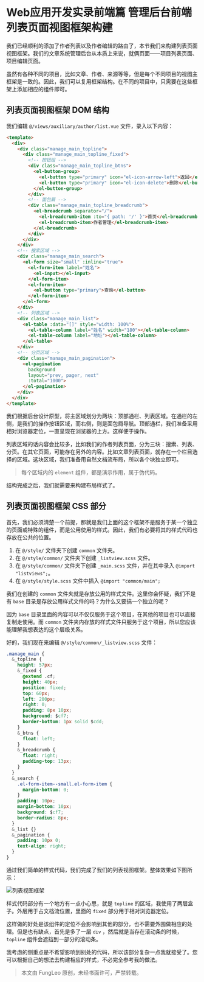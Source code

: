 # Web应用开发实录前端篇 管理后台前端 列表页面视图框架构建

我们已经顺利的添加了作者列表以及作者编辑的路由了，本节我们来构建列表页面视图框架。我们的文章系统管理后台从本质上来说，就俩页面——项目列表页面、项目编辑页面。

虽然有各种不同的项目，比如文章、作者、来源等等，但是每个不同项目的视图主框架是一致的。因此，我们可以复用框架结构。在不同的项目中，只需要在这些框架上添加相应的组件即可。

## 列表页面视图框架 DOM 结构

我们编辑 `@/views/auxiliary/author/list.vue` 文件，录入以下内容：

```html
<template>
  <div>
    <div class="manage_main_topline">
      <div class="manage_main_topline_fixed">
        <!-- 按钮组 -->
        <div class="manage_main_topline_btns">
          <el-button-group>
            <el-button type="primary" icon="el-icon-arrow-left">返回</el-button>
            <el-button type="primary" icon="el-icon-delete">删除</el-button>
          </el-button-group>
        </div>
        <!-- 面包屑 -->
        <div class="manage_main_topline_breadcrumb">
          <el-breadcrumb separator="/">
            <el-breadcrumb-item :to="{ path: '/' }">首页</el-breadcrumb-item>
            <el-breadcrumb-item>作者管理</el-breadcrumb-item>
          </el-breadcrumb>
        </div>
      </div>
    </div>
    <!-- 搜索区域 -->
    <div class="manage_main_search">
      <el-form size="small" :inline="true">
        <el-form-item label="姓名">
          <el-input></el-input>
        </el-form-item>
        <el-form-item>
          <el-button type="primary">查询</el-button>
        </el-form-item>
      </el-form>
    </div>
    <!-- 列表区域 -->
    <div class="manage_main_list">
      <el-table :data="[]" style="width: 100%">
        <el-table-column label="姓名" width="180"></el-table-column>
        <el-table-column label="地址"></el-table-column>
      </el-table>
    </div>
    <!-- 分页区域 -->
    <div class="manage_main_pagination">
      <el-pagination
        background
        layout="prev, pager, next"
        :total="1000">
      </el-pagination>
    </div>
  </div>
</template>
```

我们根据后台设计原型，将主区域划分为两块：顶部通栏、列表区域。在通栏的左侧，是我们的操作按钮区域，而右侧，则是面包屑导航。顶部通栏，我们准备采用相对浏览器定位，一直呈现在浏览器的上方。这样便于操作。

列表区域的话内容会比较多，比如我们的作者列表页面，分为三块：搜索、列表、分页。在其它页面，可能存在另外的内容。比如文章列表页面，就存在一个栏目选择的区域。这块区域，我们准备用自然文档流布局，所以各个块独立即可。

> 每个区域内的 `element` 组件，都是演示作用，属于伪代码。

结构完成之后，我们就需要来构建布局样式了。

## 列表页面视图框架 CSS 部分

首先，我们必须清楚一个前提，那就是我们上面的这个框架不是服务于某一个独立的页面或特殊的组件，而是公用使用的样式。因此，我们有必要将其的样式代码也存放在公共的位置。

1. 在 `@/style/` 文件夹下创建 `common` 文件夹。
2. 在 `@/style/common/` 文件夹下创建 `_listview.scss` 文件。
3. 在 `@/style/common/` 文件夹下创建 `_main.scss` 文件，并在其中录入 `@import "listviews";`。
4. 在 `@/style/style.scss` 文件中插入 `@import "common/main";`

我们在创建的 `common` 文件夹就是存放公用的样式文件。这里你会怀疑，我们不是有 `base` 目录是存放公用样式文件的吗？为什么又要搞一个独立的呢？

因为 `base` 目录里面的内容可以不仅仅服务于这个项目，在其他的项目也可以直接复制走使用。而 `common` 文件夹内存放的样式文件只服务于这个项目，所以您应该能理解我想表达的这个层级关系。

好的，我们现在来编辑 `@/style/common/_listview.scss` 文件：

```css
.manage_main {
  &_topline {
    height: 57px;
    &_fixed {
      @extend .cf;
      height: 40px;
      position: fixed;
      top: 60px;
      left: 200px;
      right: 0;
      padding: 8px 10px;
      background: $cf7;
      border-bottom: 1px solid $cdd;
    }
    &_btns {
      float: left;
    }
    &_breadcrumb {
      float: right;
      padding-top: 13px;
    }
  }
  &_search {
    .el-form-item--small.el-form-item {
      margin-bottom: 0;
    }
    padding: 10px;
    margin-bottom: 10px;
    background: $cf7;
    border-radius: 8px;
  }
  &_list {}
  &_pagination {
    padding: 10px 0;
    text-align: right;
  }
}
```

通过我们简单的样式代码，我们完成了我们的列表视图框架。整体效果如下图所示：

![列表视图框架](https://raw.githubusercontent.com/fengcms/articles/master/image/f7/23ce2cc844d9875fd62280c972cf6a.jpg)

样式代码部分有一个地方有一点小心思，就是 `topline` 的区域，我使用了两层盒子。外层用于占文档流位置，里面的 `fixed` 部分用于相对浏览器定位。

这样做的好处是该组件的定位不会影响到其他的部分，也不需要外围做相应的处理。但是也有缺点，首先是多了一层 `div` ，然后就是当存在滚动条的时候，`topline` 组件会遮挡到一部分的滚动条。

我考虑的侧重点是不希望影响到别处的代码，所以该部分复杂一点我就接受了。您可以根据自己的想法去构建相应的样式，不必完全参考我的做法。

> 本文由 FungLeo 原创，未经书面许可，严禁转载。


